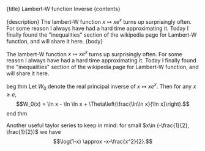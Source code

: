{title}
Lambert-W function Inverse
{contents}

{description}
The lambert-W function $x\mapsto xe^{x}$ turns up surprisingly
often. For some reason I always have had a hard time
approximating it. Today I finally found the "inequalities"
section of the wikipedia page for Lambert-W function, and will
share it here.
{body}

The lambert-W function $x\mapsto xe^{x}$ turns up surprisingly
often. For some reason I always have had a hard time
approximating it. Today I finally found the "inequalities"
section of the wikipedia page for Lambert-W function, and will
share it here.

beg thm
Let $W_0$ denote the real principal inverse of $x\mapsto xe^{x}$.
Then for any $x\ge e$,
$$W_0(x) = \ln x - \ln \ln x + \Theta\left(\frac{\ln\ln x}{\ln
x}\right).$$
end thm


Another useful taylor series to keep in mind: for small $x\in
(-\frac{1}{2}, \frac{1}{2})$ we have
$$\log(1-x) \approx -x-\frac{x^2}{2}.$$
